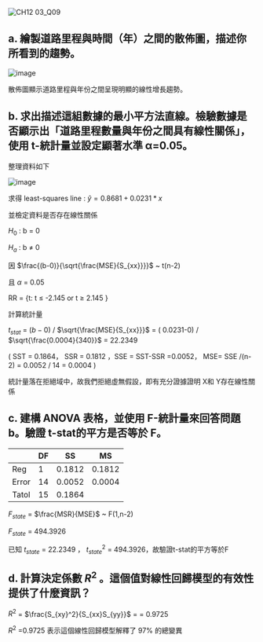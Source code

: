 ![CH12 03_Q09](https://github.com/user-attachments/assets/56d7d994-66b4-4bf1-a91e-d7cb2e2036c0)

a. 繪製道路里程與時間（年）之間的散佈圖，描述你所看到的趨勢。
---

![image](https://github.com/user-attachments/assets/ba0c3bc1-b2fe-476d-a53b-88b2dc2d7a85)

散佈圖顯示道路里程與年份之間呈現明顯的線性增長趨勢。

b. 求出描述這組數據的最小平方法直線。檢驗數據是否顯示出「道路里程數量與年份之間具有線性關係」，使用 t-統計量並設定顯著水準 α=0.05。
---

整理資料如下

![image](https://github.com/user-attachments/assets/0887cce3-7e3d-4be4-9e77-bf792df89bc1)

求得 least-squares line : $\hat{y} = 0.8681+ 0.0231*x$

並檢定資料是否存在線性關係

$H_0$ : b = 0

$H_a$ : b $\ne$ 0

因 $\frac{(b-0)}{\sqrt{\frac{MSE}{S_{xx}}}}$  ~ t(n-2)

且 $\alpha$ = 0.05

RR = {t: t $\le$ -2.145 or t $\ge$ 2.145  }

計算統計量

$t_{stat}$ = $(b-0)$ / $\sqrt{\frac{MSE}{S_{xx}}}$ = ( 0.0231-0) / $\sqrt{\frac{0.0004}{340}}$ = 22.2349

( SST = 0.1864， SSR = 0.1812 ，SSE = SST-SSR =0.0052， MSE= SSE /(n-2) = 0.0052 / 14 = 0.0004 )

統計量落在拒絕域中，故我們拒絕虛無假設，即有充分證據證明 X和 Y存在線性關係


c. 建構 ANOVA 表格，並使用 F-統計量來回答問題 b。驗證 t-stat的平方是否等於 F。
---

|       | DF    | SS | MS |
| ----  | --    | -- | -- |
| Reg   | 1     | 0.1812  | 0.1812  |
| Error | 14     | 0.0052 |0.0004  |
| Tatol | 15     | 0.1864 |

$F_{state}$ = $\frac{MSR}{MSE}$ ~ F(1,n-2)

$F_{state}$ = 494.3926

已知 $t_{state}$ = 22.2349 ， $t_{state}^2$ = 494.3926，故驗證t-stat的平方等於F


d. 計算決定係數 $R^2$ 。這個值對線性回歸模型的有效性提供了什麼資訊？
---

$R^2$ = $\frac{S_{xy}^2}{S_{xx}S_{yy}}$ =  = 0.9725

$R^2$ =0.9725 表示這個線性回歸模型解釋了 97% 的總變異
